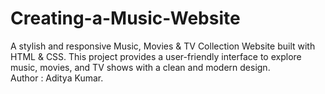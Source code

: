 # Creating-a-Music-Website
A stylish and responsive Music, Movies &amp; TV Collection Website built with HTML &amp; CSS. This project provides a user-friendly interface to explore music, movies, and TV shows with a clean and modern design.<br>
Author : Aditya Kumar.
